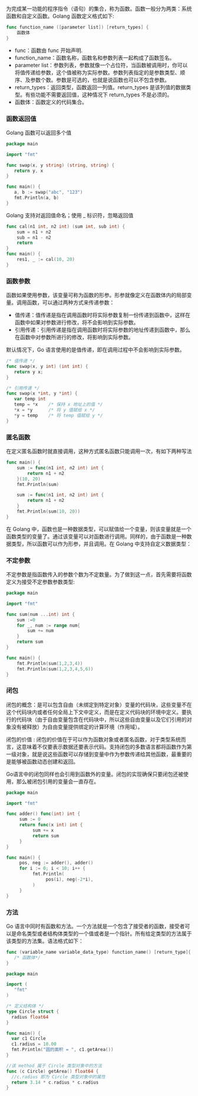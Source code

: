 为完成某一功能的程序指令（语句）的集合，称为函数。函数一般分为两类：系统函数和自定义函数。Golang 函数定义格式如下:
``` go
func function_name ([parameter list]) [return_types] {
    函数体
}
```
- func：函数由 func 开始声明.
- function_name：函数名称，函数名和参数列表一起构成了函数签名。
- parameter list：参数列表，参数就像一个占位符，当函数被调用时，你可以将值传递给参数，这个值被称为实际参数。参数列表指定的是参数类型、顺序、及参数个数。参数是可选的，也就是说函数也可以不包含参数。
- return_types：返回类型，函数返回一列值。return_types 是该列值的数据类型。有些功能不需要返回值，这种情况下 return_types 不是必须的。
- 函数体：函数定义的代码集合。

### 函数返回值
Golang 函数可以返回多个值
``` go
package main

import "fmt"

func swap(x, y string) (string, string) {
   return y, x
}

func main() {
   a, b := swap("abc", "123")
   fmt.Println(a, b)
}
```
Golang 支持对返回值命名；使用 _ 标识符，忽略返回值
``` go
func cal(n1 int, n2 int) (sum int, sub int) {
    sum = n1 + n2
    sub = n1 - n2
    return
}
func main() {
    res1, _ := cal(10, 20)
}
```

### 函数参数
函数如果使用参数，该变量可称为函数的形参。形参就像定义在函数体内的局部变量。调用函数，可以通过两种方式来传递参数：
- 值传递：值传递是指在调用函数时将实际参数复制一份传递到函数中，这样在函数中如果对参数进行修改，将不会影响到实际参数。
- 引用传递：引用传递是指在调用函数时将实际参数的地址传递到函数中，那么在函数中对参数所进行的修改，将影响到实际参数。

默认情况下，Go 语言使用的是值传递，即在调用过程中不会影响到实际参数。
``` go
/* 值传递 */
func swap(x, y int) (int int) {
   return y x;
}

/* 引用传递 */
func swap(x *int, y *int) {
   var temp int
   temp = *x    /* 保持 x 地址上的值 */
   *x = *y      /* 将 y 值赋给 x */
   *y = temp    /* 将 temp 值赋给 y */
}
```

### 匿名函数
在定义匿名函数时就直接调用，这种方式匿名函数只能调用一次，有如下两种写法
``` go
func main() {
    sum := func(n1 int, n2 int) int {
        return n1 + n2
    }(10, 20)
    fmt.Println(sum)

    sum := func(n1 int, n2 int) int {
        return n1 + n2
    }
    fmt.Println(sum(10, 20))
}
```
在 Golang 中，函数也是一种数据类型，可以赋值给一个变量，则该变量就是一个函数类型的变量了。通过该变量可以对函数进行调用。同样的，由于函数是一种数据类型，所以函数可以作为形参，并且调用。在 Golang 中支持自定义数据类型：


### 不定参数
不定参数是指函数传入的参数个数为不定数量。为了做到这一点，首先需要将函数定义为接受不定参数参数类型:
``` go
package main

import "fmt"

func sum(num ...int) int {
	sum :=0
	for _, num := range num{
		sum += num
	}
	return sum
}

func main() {
	fmt.Println(sum(1,2,3,4))
	fmt.Println(sum(1,2,3,4,5,6))
}
```

### 闭包
闭包的概念：是可以包含自由（未绑定到特定对象）变量的代码块，这些变量不在这个代码块内或者任何全局上下文中定义，而是在定义代码块的环境中定义。要执行的代码块（由于自由变量包含在代码块中，所以这些自由变量以及它们引用的对象没有被释放）为自由变量提供绑定的计算环境（作用域）。

闭包的价值 : 闭包的价值在于可以作为函数对象或者匿名函数，对于类型系统而言，这意味着不仅要表示数据还要表示代码。支持闭包的多数语言都将函数作为第一级对象，就是说这些函数可以存储到变量中作为参数传递给其他函数，最重要的是能够被函数动态创建和返回。

Go语言中的闭包同样也会引用到函数外的变量。闭包的实现确保只要闭包还被使用，那么被闭包引用的变量会一直存在。
``` go
package main

import "fmt"

func adder() func(int) int {
     sum := 0
     return func(x int) int {
          sum += x
          return sum
     }
}

func main() {
     pos, neg := adder(), adder()
     for i := 0; i < 10; i++ {
          fmt.Println(
               pos(i), neg(-2*i),
          )
     }
}
```

### 方法
Go 语言中同时有函数和方法。一个方法就是一个包含了接受者的函数，接受者可以是命名类型或者结构体类型的一个值或者是一个指针。所有给定类型的方法属于该类型的方法集。语法格式如下：
``` go
func (variable_name variable_data_type) function_name() [return_type]{
   /* 函数体*/
}
```
``` go
package main

import (
   "fmt"  
)

/* 定义结构体 */
type Circle struct {
  radius float64
}

func main() {
  var c1 Circle
  c1.radius = 10.00
  fmt.Println("圆的面积 = ", c1.getArea())
}

//该 method 属于 Circle 类型对象中的方法
func (c Circle) getArea() float64 {
  //c.radius 即为 Circle 类型对象中的属性
  return 3.14 * c.radius * c.radius
}
```
